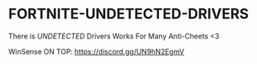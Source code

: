 # FORTNITE-UNDETECTED-DRIVERS
There is *UNDETECTED* Drivers Works For Many Anti-Cheets &lt;3


WinSense ON TOP: https://discord.gg/UN9hN2EgmV
